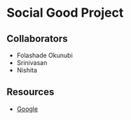 # Social Good Project #

## Collaborators ##
+ Folashade Okunubi
+ Srinivasan 
+ Nishita 

## Resources ## 
+ [Google](google.com)

